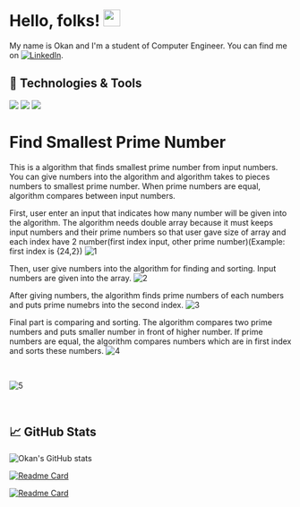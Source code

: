 # Hello, folks! <img src="https://raw.githubusercontent.com/MartinHeinz/MartinHeinz/master/wave.gif" width="30px">

My name is Okan and I'm a student of Computer Engineer. You can find me on [![LinkedIn][1.2]][1].

## 🔧 Technologies & Tools
![](https://img.shields.io/badge/OS-Windows-Green?style=flat&logo=windows&logoColor=white&color=2bbc8a)
![](https://img.shields.io/badge/Editor-VisualStudio-3DDC84?style=flat&logo=vs&logoColor=white&color=2bbc8a)
![](https://img.shields.io/badge/Code-C++-informational?style=flat&logo=cplus&logoColor=white&color=2bbc8a)

# Find Smallest Prime Number
This is a algorithm that finds smallest prime number from input numbers. You can give numbers into the algorithm and algorithm takes to pieces numbers to smallest prime number.
When prime numbers are equal, algorithm compares between input numbers.

First, user enter an input that indicates how many number will be given into the algorithm. The algorithm needs double array because it must keeps input numbers and their prime numbers so that user gave size of array and each index have 2 number(first index input, other prime number)(Example: first index is {24,2})
![1](https://user-images.githubusercontent.com/67058617/112761891-0ac7c580-9006-11eb-9b33-8984b4a6be4f.PNG)

Then, user give numbers into the algorithm for finding and sorting. Input numbers are given into the array.
![2](https://user-images.githubusercontent.com/67058617/112761892-0dc2b600-9006-11eb-82a8-c206b3da7310.PNG)

After giving numbers, the algorithm finds prime numbers of each numbers and puts prime numebrs into the second index.
![3](https://user-images.githubusercontent.com/67058617/112761895-10251000-9006-11eb-82a7-87d2e5e32686.PNG)

Final part is comparing and sorting. The algorithm compares two prime numbers and puts smaller number in front of higher number. If prime numbers are equal, the algorithm compares numbers which are in first index and sorts these numbers.
![4](https://user-images.githubusercontent.com/67058617/112761899-13200080-9006-11eb-9585-3c693fd2ae22.PNG)

<br />

![5](https://user-images.githubusercontent.com/67058617/112762461-76ab2d80-9008-11eb-8a97-1b151d04bdec.PNG)

<br />

## &#x1f4c8; GitHub Stats
<!--
[![Top Langs](https://github-readme-stats.vercel.app/api/top-langs/?username=Vasseurr&theme=cobalt)](https://github.com/Vasseurr/github-readme-stats)
-->
![Okan's GitHub stats](https://github-readme-stats.vercel.app/api?username=Vasseurr&show_icons=true&theme=dracula)

[![Readme Card](https://github-readme-stats.vercel.app/api/pin/?username=Vasseurr&repo=OWIS)](https://github.com/Vasseurr/OWIS)

[![Readme Card](https://github-readme-stats.vercel.app/api/pin/?username=Vasseurr&repo=User-Authentication)](https://github.com/Vasseurr/User-Authentication)



<!-- links to social media icons -->

[1.1]: http://i.imgur.com/0o48UoR.png (github icon with padding)
[1.2]: https://img.icons8.com/plasticine/25/000000/linkedin.png (LinkedIn icon without padding)

<!-- links to your social media accounts -->

[1]: https://www.linkedin.com/in/okanruzgar/
[2]: https://github.com/Vasseurr

